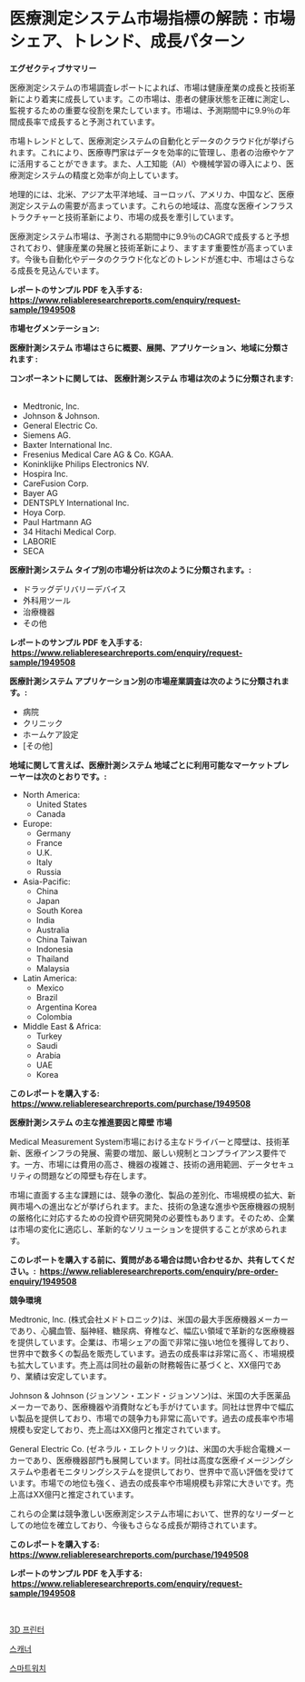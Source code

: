 <p><h1>医療測定システム市場指標の解読：市場シェア、トレンド、成長パターン</h1></p><p><strong>エグゼクティブサマリー</strong></p>
<p><p>医療測定システムの市場調査レポートによれば、市場は健康産業の成長と技術革新により着実に成長しています。この市場は、患者の健康状態を正確に測定し、監視するための重要な役割を果たしています。市場は、予測期間中に9.9％の年間成長率で成長すると予測されています。</p><p>市場トレンドとして、医療測定システムの自動化とデータのクラウド化が挙げられます。これにより、医療専門家はデータを効率的に管理し、患者の治療やケアに活用することができます。また、人工知能（AI）や機械学習の導入により、医療測定システムの精度と効率が向上しています。</p><p>地理的には、北米、アジア太平洋地域、ヨーロッパ、アメリカ、中国など、医療測定システムの需要が高まっています。これらの地域は、高度な医療インフラストラクチャーと技術革新により、市場の成長を牽引しています。</p><p>医療測定システム市場は、予測される期間中に9.9％のCAGRで成長すると予想されており、健康産業の発展と技術革新により、ますます重要性が高まっています。今後も自動化やデータのクラウド化などのトレンドが進む中、市場はさらなる成長を見込んでいます。</p></p>
<p><strong>レポートのサンプル PDF を入手する: <a href="https://www.reliableresearchreports.com/enquiry/request-sample/1949508">https://www.reliableresearchreports.com/enquiry/request-sample/1949508</a></strong></p>
<p><strong>市場セグメンテーション:</strong></p>
<p><strong> 医療計測システム 市場はさらに概要、展開、アプリケーション、地域に分類されます :</strong></p>
<p><strong>コンポーネントに関しては、 医療計測システム 市場は次のように分類されます: &nbsp;</strong></p>
<p><ul><li>Medtronic, Inc.</li><li>Johnson & Johnson.</li><li>General Electric Co.</li><li>Siemens AG.</li><li>Baxter International Inc.</li><li>Fresenius Medical Care AG & Co. KGAA.</li><li>Koninklijke Philips Electronics NV.</li><li>Hospira Inc.</li><li>CareFusion Corp.</li><li>Bayer AG</li><li>DENTSPLY International Inc.</li><li>Hoya Corp.</li><li>Paul Hartmann AG</li><li>34 Hitachi Medical Corp.</li><li>LABORIE</li><li>SECA</li></ul></p>
<p><strong> 医療計測システム タイプ別の市場分析は次のように分類されます。:</strong></p>
<p><ul><li>ドラッグデリバリーデバイス</li><li>外科用ツール</li><li>治療機器</li><li>その他</li></ul></p>
<p><strong>レポートのサンプル PDF を入手する: &nbsp;<a href="https://www.reliableresearchreports.com/enquiry/request-sample/1949508">https://www.reliableresearchreports.com/enquiry/request-sample/1949508</a></strong></p>
<p><strong> 医療計測システム アプリケーション別の市場産業調査は次のように分類されます。:</strong></p>
<p><ul><li>病院</li><li>クリニック</li><li>ホームケア設定</li><li>[その他]</li></ul></p>
<p><strong>地域に関して言えば、医療計測システム 地域ごとに利用可能なマーケットプレーヤーは次のとおりです。:</strong></p>
<p><ul>
    <li>
        North America:
        <ul>
            <li>United States</li>
            <li>Canada</li>
        </ul>
    </li>
    <li>
        Europe:
        <ul>
            <li>Germany</li>
            <li>France</li>
            <li>U.K.</li>
            <li>Italy</li>
            <li>Russia</li>
        </ul>
    </li>
    <li>
        Asia-Pacific:
        <ul>
            <li>China</li>
            <li>Japan</li>
            <li>South Korea</li>
            <li>India</li>
            <li>Australia</li>
            <li>China Taiwan</li>
            <li>Indonesia</li>
            <li>Thailand</li>
            <li>Malaysia</li>
        </ul>
    </li>
    <li>
        Latin America:
        <ul>
            <li>Mexico</li>
            <li>Brazil</li>
            <li>Argentina Korea</li>
            <li>Colombia</li>
        </ul>
    </li>
    <li>
        Middle East & Africa:
        <ul>
            <li>Turkey</li>
            <li>Saudi</li>
            <li>Arabia</li>
            <li>UAE</li>
            <li>Korea</li>
        </ul>
    </li>
    </ul></p>
<p><strong>このレポートを購入する: &nbsp;<a href="https://www.reliableresearchreports.com/purchase/1949508">https://www.reliableresearchreports.com/purchase/1949508</a></strong></p>
<p><strong>医療計測システム の主な推進要因と障壁 市場</strong></p>
<p><p>Medical Measurement System市場における主なドライバーと障壁は、技術革新、医療インフラの発展、需要の増加、厳しい規制とコンプライアンス要件です。一方、市場には費用の高さ、機器の複雑さ、技術の適用範囲、データセキュリティの問題などの障壁も存在します。</p><p>市場に直面する主な課題には、競争の激化、製品の差別化、市場規模の拡大、新興市場への進出などが挙げられます。また、技術の急速な進歩や医療機器の規制の厳格化に対応するための投資や研究開発の必要性もあります。そのため、企業は市場の変化に適応し、革新的なソリューションを提供することが求められます。</p></p>
<p><strong>このレポートを購入する前に、質問がある場合は問い合わせるか、共有してください。:&nbsp; <a href="https://www.reliableresearchreports.com/enquiry/pre-order-enquiry/1949508">https://www.reliableresearchreports.com/enquiry/pre-order-enquiry/1949508</a></strong></p>
<p><strong>競争環境</strong></p>
<p><p>Medtronic, Inc. (株式会社メドトロニック)は、米国の最大手医療機器メーカーであり、心臓血管、脳神経、糖尿病、脊椎など、幅広い領域で革新的な医療機器を提供しています。企業は、市場シェアの面で非常に強い地位を獲得しており、世界中で数多くの製品を販売しています。過去の成長率は非常に高く、市場規模も拡大しています。売上高は同社の最新の財務報告に基づくと、XX億円であり、業績は安定しています。</p><p>Johnson & Johnson (ジョンソン・エンド・ジョンソン)は、米国の大手医薬品メーカーであり、医療機器や消費財なども手がけています。同社は世界中で幅広い製品を提供しており、市場での競争力も非常に高いです。過去の成長率や市場規模も安定しており、売上高はXX億円と推定されています。</p><p>General Electric Co. (ゼネラル・エレクトリック)は、米国の大手総合電機メーカーであり、医療機器部門も展開しています。同社は高度な医療イメージングシステムや患者モニタリングシステムを提供しており、世界中で高い評価を受けています。市場での地位も強く、過去の成長率や市場規模も非常に大きいです。売上高はXX億円と推定されています。</p><p>これらの企業は競争激しい医療測定システム市場において、世界的なリーダーとしての地位を確立しており、今後もさらなる成長が期待されています。</p></p>
<p><strong>このレポートを購入する: &nbsp; <a href="https://www.reliableresearchreports.com/purchase/1949508">https://www.reliableresearchreports.com/purchase/1949508</a></strong></p>
<p><strong>レポートのサンプル PDF を入手する: &nbsp;<a href="https://www.reliableresearchreports.com/enquiry/request-sample/1949508">https://www.reliableresearchreports.com/enquiry/request-sample/1949508</a></strong><strong></strong></p>
<p>&nbsp;</p>
<p><p><a href="https://github.com/vs10l4sfg5c/Market-Research-Report-List-1/blob/main/44177296576.md">3D 프린터</a></p><p><a href="https://github.com/iansanftyord09878/Market-Research-Report-List-1/blob/main/50370546578.md">스캐너</a></p><p><a href="https://github.com/Skyleitney456456/Market-Research-Report-List-1/blob/main/26697546577.md">스마트워치</a></p></p>